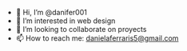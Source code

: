 - 👋 Hi, I’m @danifer001
- 👀 I’m interested in web design
- 💞️ I’m looking to collaborate on  proyects
- 📫 How to reach me: danielaferraris5@gmail.com

<!---
danifer001/danifer001 is a ✨ special ✨ repository because its `README.md` (this file) appears on your GitHub profile.
You can click the Preview link to take a look at your changes.
--->
